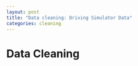 ```yaml
---
layout: post
title: "Data cleaning: Driving Simulator Data"
categories: cleaning
---
```


# Data Cleaning

